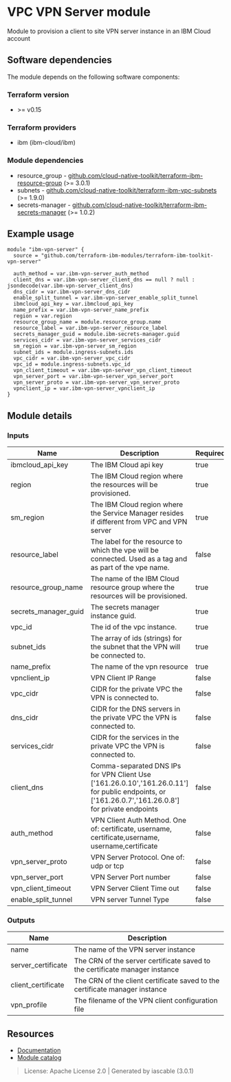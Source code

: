 # VPC VPN Server module

Module to provision a client to site VPN server instance in an IBM Cloud account


## Software dependencies

The module depends on the following software components:

### Terraform version

- \>= v0.15

### Terraform providers


- ibm (ibm-cloud/ibm)

### Module dependencies


- resource_group - [github.com/cloud-native-toolkit/terraform-ibm-resource-group](https://github.com/cloud-native-toolkit/terraform-ibm-resource-group) (>= 3.0.1)
- subnets - [github.com/cloud-native-toolkit/terraform-ibm-vpc-subnets](https://github.com/cloud-native-toolkit/terraform-ibm-vpc-subnets) (>= 1.9.0)
- secrets-manager - [github.com/cloud-native-toolkit/terraform-ibm-secrets-manager](https://github.com/cloud-native-toolkit/terraform-ibm-secrets-manager) (>= 1.0.2)

## Example usage

```hcl
module "ibm-vpn-server" {
  source = "github.com/terraform-ibm-modules/terraform-ibm-toolkit-vpn-server"

  auth_method = var.ibm-vpn-server_auth_method
  client_dns = var.ibm-vpn-server_client_dns == null ? null : jsondecode(var.ibm-vpn-server_client_dns)
  dns_cidr = var.ibm-vpn-server_dns_cidr
  enable_split_tunnel = var.ibm-vpn-server_enable_split_tunnel
  ibmcloud_api_key = var.ibmcloud_api_key
  name_prefix = var.ibm-vpn-server_name_prefix
  region = var.region
  resource_group_name = module.resource_group.name
  resource_label = var.ibm-vpn-server_resource_label
  secrets_manager_guid = module.ibm-secrets-manager.guid
  services_cidr = var.ibm-vpn-server_services_cidr
  sm_region = var.ibm-vpn-server_sm_region
  subnet_ids = module.ingress-subnets.ids
  vpc_cidr = var.ibm-vpn-server_vpc_cidr
  vpc_id = module.ingress-subnets.vpc_id
  vpn_client_timeout = var.ibm-vpn-server_vpn_client_timeout
  vpn_server_port = var.ibm-vpn-server_vpn_server_port
  vpn_server_proto = var.ibm-vpn-server_vpn_server_proto
  vpnclient_ip = var.ibm-vpn-server_vpnclient_ip
}

```

## Module details

### Inputs

| Name | Description | Required | Default | Source |
|------|-------------|---------|----------|--------|
| ibmcloud_api_key | The IBM Cloud api key | true |  |  |
| region | The IBM Cloud region where the resources will be provisioned. | true |  |  |
| sm_region | The IBM Cloud region where the Service Manager resides if different from VPC and VPN server | true |  |  |
| resource_label | The label for the resource to which the vpe will be connected. Used as a tag and as part of the vpe name. | false | vpn |  |
| resource_group_name | The name of the IBM Cloud resource group where the resources will be provisioned. | true |  | resource_group.name |
| secrets_manager_guid | The secrets manager instance guid. | true |  | secrets-manager.guid |
| vpc_id | The id of the vpc instance. | true |  | subnets.vpc_id |
| subnet_ids | The array of ids (strings) for the subnet that the VPN will be connected to. | true |  | subnets.ids |
| name_prefix | The name of the vpn resource | true |  |  |
| vpnclient_ip | VPN Client IP Range | false | 172.16.0.0/16 |  |
| vpc_cidr | CIDR for the private VPC the VPN is connected to. | false | 10.0.0.0/8 |  |
| dns_cidr | CIDR for the DNS servers in the private VPC the VPN is connected to. | false | 161.26.0.0/16 |  |
| services_cidr | CIDR for the services in the private VPC the VPN is connected to. | false | 166.8.0.0/14 |  |
| client_dns | Comma-separated DNS IPs for VPN Client Use ['161.26.0.10','161.26.0.11'] for public endpoints, or ['161.26.0.7','161.26.0.8'] for private endpoints | false | 161.26.0.7161.26.0.8 |  |
| auth_method | VPN Client Auth Method. One of: certificate, username, certificate,username, username,certificate | false | certificate |  |
| vpn_server_proto | VPN Server Protocol. One of: udp or tcp | false | udp |  |
| vpn_server_port | VPN Server Port number | false | 443 |  |
| vpn_client_timeout | VPN Server Client Time out | false | 600 |  |
| enable_split_tunnel | VPN server Tunnel Type | false | true |  |

### Outputs

| Name | Description |
|------|-------------|
| name | The name of the VPN server instance |
| server_certificate | The CRN of the server certificate saved to the certificate manager instance |
| client_certificate | The CRN of the client certificate saved to the certificate manager instance |
| vpn_profile | The filename of the VPN client configuration file |

## Resources

- [Documentation](https://operate.cloudnativetoolkit.dev)
- [Module catalog](https://modules.cloudnativetoolkit.dev)

> License: Apache License 2.0 | Generated by iascable (3.0.1)
